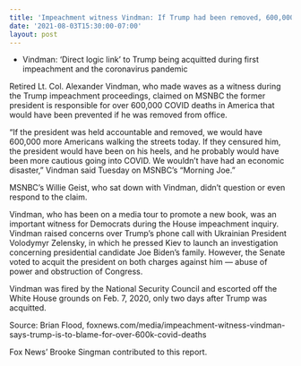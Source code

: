 ```yaml
---
title: 'Impeachment witness Vindman: If Trump had been removed, 600,000 Americans wouldn’t have died of COVID'
date: '2021-08-03T15:30:00-07:00'
layout: post
---
```


- Vindman: ‘Direct logic link’ to Trump being acquitted during first impeachment and the coronavirus pandemic

Retired Lt. Col. Alexander Vindman, who made waves as a witness during the Trump impeachment proceedings, claimed on MSNBC the former president is responsible for over 600,000 COVID deaths in America that would have been prevented if he was removed from office.

“If the president was held accountable and removed, we would have 600,000 more Americans walking the streets today. If they censured him, the president would have been on his heels, and he probably would have been more cautious going into COVID. We wouldn’t have had an economic disaster,” Vindman said Tuesday on MSNBC’s “Morning Joe.”

MSNBC’s Willie Geist, who sat down with Vindman, didn’t question or even respond to the claim.

Vindman, who has been on a media tour to promote a new book, was an important witness for Democrats during the House impeachment inquiry. Vindman raised concerns over Trump’s phone call with Ukrainian President Volodymyr Zelensky, in which he pressed Kiev to launch an investigation concerning presidential candidate Joe Biden’s family. However, the Senate voted to acquit the president on both charges against him — abuse of power and obstruction of Congress.

Vindman was fired by the National Security Council and escorted off the White House grounds on Feb. 7, 2020, only two days after Trump was acquitted.

Source: Brian Flood, foxnews.com/media/impeachment-witness-vindman-says-trump-is-to-blame-for-over-600k-covid-deaths

Fox News’ Brooke Singman contributed to this report.
